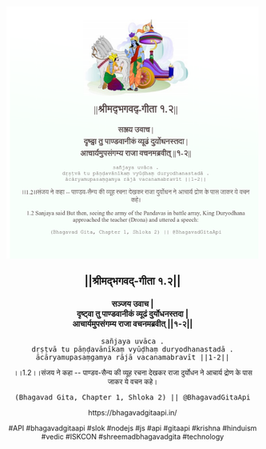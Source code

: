 <img src="../../asset/BG_1_2.png"/>
<center><h2>||श्रीमद्‍भगवद्‍-गीता १.२||</h2>
<h3>सञ्जय उवाच |<br/>दृष्ट्वा तु पाण्डवानीकं व्यूढं दुर्योधनस्तदा |<br/>आचार्यमुपसंगम्य राजा वचनमब्रवीत् ||१-२||</h3>
<pre>sañjaya uvāca .<br/>dṛṣṭvā tu pāṇḍavānīkaṃ vyūḍhaṃ duryodhanastadā .<br/>ācāryamupasaṃgamya rājā vacanamabravīt ||1-2||</pre>
<p>।।1.2।।संजय ने कहा -- पाण्डव-सैन्य की व्यूह रचना देखकर राजा दुर्योधन ने आचार्य द्रोण के पास जाकर ये वचन कहे।</p>
<pre>(Bhagavad Gita, Chapter 1, Shloka 2) || @BhagavadGitaApi</pre><p>https://bhagavadgitaapi.in/</p><p>#API #bhagavadgitaapi #slok #nodejs #js #api #gitaapi #krishna #hinduism #vedic #ISKCON #shreemadbhagavadgita #technology</p></center>